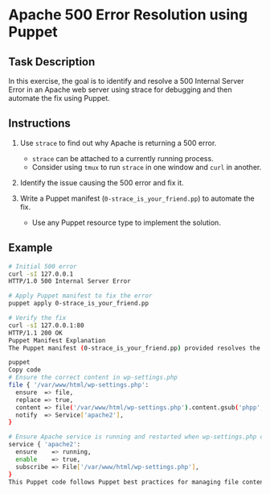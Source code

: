 # Apache 500 Error Resolution using Puppet

## Task Description
In this exercise, the goal is to identify and resolve a 500 Internal Server Error in an Apache web server using strace for debugging and then automate the fix using Puppet.

## Instructions
1. Use `strace` to find out why Apache is returning a 500 error.
   - `strace` can be attached to a currently running process.
   - Consider using `tmux` to run `strace` in one window and `curl` in another.

2. Identify the issue causing the 500 error and fix it.

3. Write a Puppet manifest (`0-strace_is_your_friend.pp`) to automate the fix.
   - Use any Puppet resource type to implement the solution.

## Example
```bash
# Initial 500 error
curl -sI 127.0.0.1
HTTP/1.0 500 Internal Server Error

# Apply Puppet manifest to fix the error
puppet apply 0-strace_is_your_friend.pp

# Verify the fix
curl -sI 127.0.0.1:80
HTTP/1.1 200 OK
Puppet Manifest Explanation
The Puppet manifest (0-strace_is_your_friend.pp) provided resolves the issue by correcting a string in the wp-settings.php file and restarting the Apache service.

puppet
Copy code
# Ensure the correct content in wp-settings.php
file { '/var/www/html/wp-settings.php':
  ensure  => file,
  replace => true,
  content => file('/var/www/html/wp-settings.php').content.gsub('phpp', 'php'),
  notify  => Service['apache2'],
}

# Ensure Apache service is running and restarted when wp-settings.php changes
service { 'apache2':
  ensure    => running,
  enable    => true,
  subscribe => File['/var/www/html/wp-settings.php'],
}
This Puppet code follows Puppet best practices for managing file content and services, ensuring idempotence and proper dependencies
